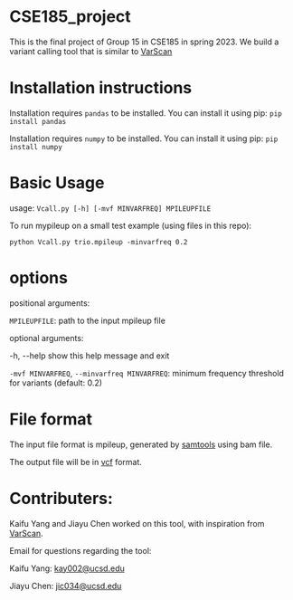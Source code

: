 # CSE185_project

This is the final project of Group 15 in CSE185 in spring 2023. We build a variant calling tool that is similar to [VarScan](https://varscan.sourceforge.net/)

# Installation instructions

Installation requires `pandas` to be installed. You can install it using pip: `pip install pandas`

Installation requires `numpy` to be installed. You can install it using pip: `pip install numpy`

# Basic Usage

usage: `Vcall.py [-h] [-mvf MINVARFREQ] MPILEUPFILE`

To run mypileup on a small test example (using files in this repo):

`python Vcall.py trio.mpileup -minvarfreq 0.2`

# options

positional arguments:

  `MPILEUPFILE`:           path to the input mpileup file

optional arguments:

  -h, --help            show this help message and exit
  
  `-mvf MINVARFREQ`, `--minvarfreq MINVARFREQ`: 
                        minimum frequency threshold for variants (default: 0.2)
                        
# File format

The input file format is mpileup, generated by [samtools](http://www.htslib.org/) using bam file.

The output file will be in [vcf](https://en.wikipedia.org/wiki/Variant_Call_Format) format.

# Contributers:

Kaifu Yang and Jiayu Chen worked on this tool, with inspiration from [VarScan](https://varscan.sourceforge.net/).

Email for questions regarding the tool:

Kaifu Yang: kay002@ucsd.edu

Jiayu Chen: jic034@ucsd.edu
